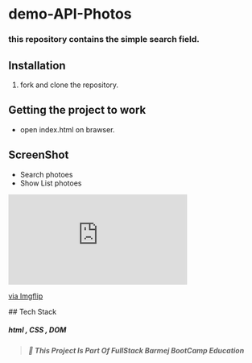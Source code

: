 # demo-API-Photos

### this repository contains the simple search field.

## Installation

1. fork and clone the repository.

## Getting the project to work

-  open index.html on brawser.

## ScreenShot

- Search photoes
- Show List photoes

<div style="width:355px;max-width:100%;"><div style="height:0;padding-bottom:50.42%;position:relative;"><iframe width="355" height="179" style="position:absolute;top:0;left:0;width:100%;height:100%;" frameBorder="0" src="https://imgflip.com/embed/4jrwga"></iframe></div><p><a href="https://imgflip.com/gif/4jrwga">via Imgflip</a></p></div>
## Tech Stack

##### html , CSS , DOM

> ##### :red_circle: This Project Is Part Of FullStack Barmej BootCamp Education
